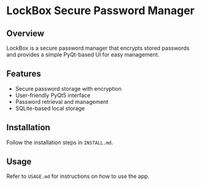 # LockBox Secure Password Manager

## Overview
LockBox is a secure password manager that encrypts stored passwords and provides a simple PyQt-based UI for easy management.

## Features
- Secure password storage with encryption
- User-friendly PyQt5 interface
- Password retrieval and management
- SQLite-based local storage

## Installation
Follow the installation steps in `INSTALL.md`.

## Usage
Refer to `USAGE.md` for instructions on how to use the app.

